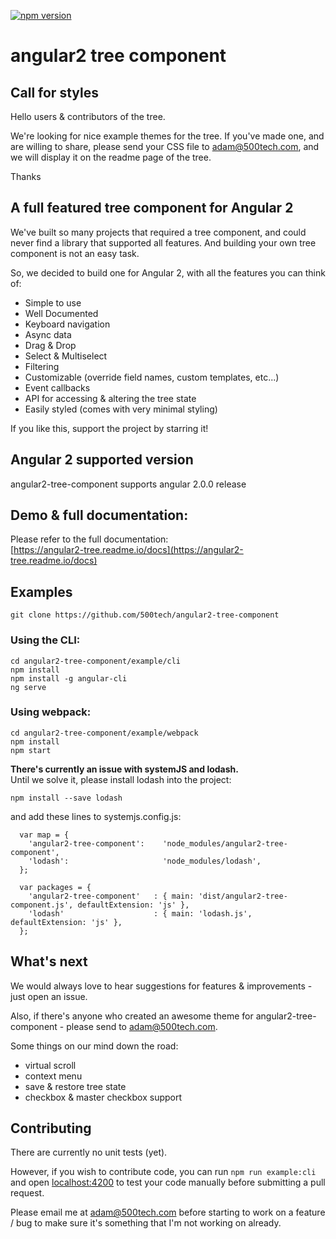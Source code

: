 [![npm version](https://badge.fury.io/js/angular2-tree-component.svg)](https://badge.fury.io/js/angular2-tree-component)
# angular2 tree component

## Call for styles
Hello users & contributors of the tree.

We're looking for nice example themes for the tree.
If you've made one, and are willing to share, please send your CSS file to adam@500tech.com, and we will display it on the readme page of the tree.

Thanks

## A full featured tree component for Angular 2
We've built so many projects that required a tree component, and could never find a library that supported all features.
And building your own tree component is not an easy task.

So, we decided to build one for Angular 2, with all the features you can think of:
* Simple to use
* Well Documented
* Keyboard navigation
* Async data
* Drag & Drop
* Select & Multiselect
* Filtering
* Customizable (override field names, custom templates, etc...)
* Event callbacks
* API for accessing & altering the tree state
* Easily styled (comes with very minimal styling)

If you like this, support the project by starring it!

## Angular 2 supported version
angular2-tree-component supports angular 2.0.0 release

## Demo & full documentation:
Please refer to the full documentation:  
[https://angular2-tree.readme.io/docs](https://angular2-tree.readme.io/docs)

## Examples
```
git clone https://github.com/500tech/angular2-tree-component
```

### Using the CLI:
```
cd angular2-tree-component/example/cli
npm install
npm install -g angular-cli
ng serve
```

### Using webpack:
```
cd angular2-tree-component/example/webpack
npm install
npm start
```

**There's currently an issue with systemJS and lodash.**  
Until we solve it, please install lodash into the project:  
```
npm install --save lodash
```

and add these lines to systemjs.config.js:  
```
  var map = {
    'angular2-tree-component':    'node_modules/angular2-tree-component',
    'lodash':                     'node_modules/lodash',
  };

  var packages = {
    'angular2-tree-component'   : { main: 'dist/angular2-tree-component.js', defaultExtension: 'js' },
    'lodash'                    : { main: 'lodash.js', defaultExtension: 'js' },
  };
```

## What's next
We would always love to hear suggestions for features & improvements - just open an issue.

Also, if there's anyone who created an awesome theme for angular2-tree-component - please send to adam@500tech.com.

Some things on our mind down the road:
* virtual scroll
* context menu
* save & restore tree state
* checkbox & master checkbox support

## Contributing
There are currently no unit tests (yet).

However, if you wish to contribute code, you can run `npm run example:cli` and open [localhost:4200](http://localhost:4200) to test your code manually before submitting a pull request.

Please email me at adam@500tech.com before starting to work on a feature / bug to make sure it's something that I'm not working on already.
